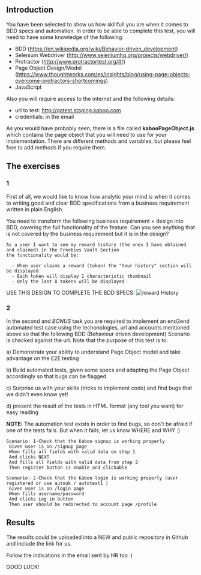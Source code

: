 ## Introduction
You have been selected to show us how skillfull you are when it comes to BDD specs and automation.
In order to be able to complete this test, you will need to have some knowledge of the following:

- BDD (https://en.wikipedia.org/wiki/Behavior-driven_development)
- Selenium Webdriver (http://www.seleniumhq.org/projects/webdriver/)
- Protractor (http://www.protractortest.org/#/)
- Page Object Design/Model (https://www.thoughtworks.com/es/insights/blog/using-page-objects-overcome-protractors-shortcomings)
- JavaScript

Also you will require access to the internet and the following details:
- url to test: http://qatest.staging.kaboo.com
- credentials: in the email

As you would have probably seen, there is a file called **kabooPageObject.js** which contains the page object that you will need to use for your implementation. There are different methods and variables, but please feel free to add methods if you require them.

## The exercises

### 1
First of all, we would like to know how analytic your mind is when it comes to writing good and clear BDD specifications from a business requirement written in plain English.

You need to transform the following business requirement + design into BDD, covering the full functionality of the feature. Can you see anything that is not covered by the business requirement but it is in the design?

```
As a user I want to see my reward history (the ones I have obtained and claimed) in the Freebies Vault Section
the functionality would be:
  
  - When user claims a reward (token) the "Your history" section will be displayed
  - Each token will display 1 characteristic thumbnail 
  - Only the last 8 tokens will be displayed
```
USE THIS DESIGN TO COMPLETE THE BDD SPECS:
![reward History](https://github.com/betit/recruitment-cases/blob/master/qa-tests/reward%20H.png)


### 2
In the second and *BONUS* task you are required to implement an end2end automated test case using the techonologies, url and accounts mentioned above so that the following BDD
(Behaviour driven development) Scenario is checked against the url. Note that the purpose of this test is to:

a) Demonstrate your ability to understand Page Object model and take advantage on the E2E testing

b) Build automated tests, given some specs and adapting the Page Object accordingly so that bugs can be flagged

c) Surprise us with your skills (tricks to implement code) and find bugs that we didn't even know yet!

d) present the result of the tests in HTML format (any tool you want) for easy reading

**NOTE:** The automation test exists in order to find bugs, so don't be afraid if one of the tests fails. But when it fails, let us know WHERE and WHY :)

```gherkin
Scenario: 1-Check that the Kaboo signup is working properly
 Given user is on /signup page
 When fills all fields with valid data on step 1
 And clicks NEXT
 And fills all fields with valid data from step 2
 Then register button is enable and clickable
 
Scenario: 2-Check that the Kaboo login is working properly (user registered or use autouk / autotest1 )
 Given user is on /login page
 When fills username/password
 And clicks Log in button
 Then user should be redirected to account page /profile
```


## Results

The results could be uploaded into a NEW and public repository in Github and include the link for us.

Follow the indications in the email sent by HR too :)

GOOD LUCK!

